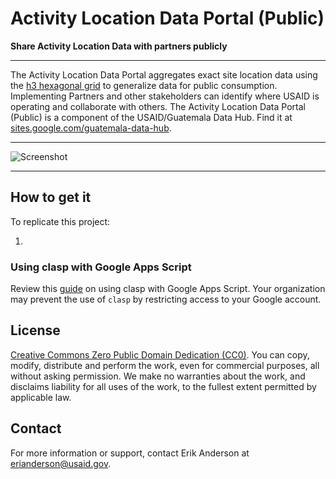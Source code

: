 # Activity Location Data Portal (Public)

**Share Activity Location Data with partners publicly**

---

The Activity Location Data Portal aggregates exact site location data using the [h3 hexagonal grid](https://h3geo.org/) to generalize data for public consumption. Implementing Partners and other stakeholders can identify where USAID is operating and collaborate with others. The Activity Location Data Portal (Public) is a component of the USAID/Guatemala Data Hub. Find it at [sites.google.com/guatemala-data-hub](https://www.sites.google.com/guatemala-data-hub).

---

![Screenshot]()

---

## How to get it

To replicate this project:

1. 

### Using clasp with Google Apps Script

Review this [guide](https://developers.google.com/apps-script/guides/clasp) on using clasp with Google Apps Script. Your organization may prevent the use of `clasp` by restricting access to your Google account.

## License

[Creative Commons Zero Public Domain Dedication (CC0)](https://creativecommons.org/publicdomain/zero/1.0/). You can copy, modify, distribute and perform the work, even for commercial purposes, all without asking permission. We make no warranties about the work, and disclaims liability for all uses of the work, to the fullest extent permitted by applicable law.

## Contact

For more information or support, contact Erik Anderson at <erianderson@usaid.gov>.



